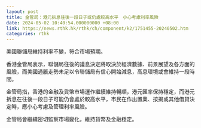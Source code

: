 ```yaml
---
layout: post
title: 金管局：港元拆息往後一段日子或仍處較高水平　小心考慮利率風險
date: 2024-05-02 10:40:54.000000000 +08:00
link: https://news.rthk.hk/rthk/ch/component/k2/1751455-20240502.htm
categories: rthk
---
```


美國聯儲局維持利率不變，符合市場預期。

香港金管局表示，聯儲局往後的議息決定將取決於經濟數據、前景展望及各方面的風險，而美國通脹走勢未足以令聯儲局有信心開始減息，高息環境或會維持一段時間。

金管局指，香港的金融及貨幣市場運作繼續維持暢順，港元匯率保持穩定，而港元拆息在往後一段日子可能仍會處於較高水平，市民在作出置業、按揭或其他借貸決定時，應小心考慮及管理利率風險。

金管局會繼續密切監察市場變化，維持貨幣及金融穩定。
